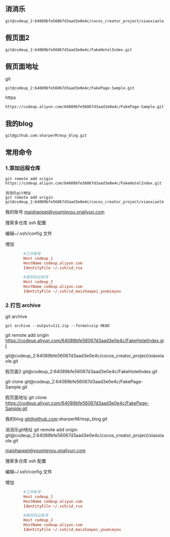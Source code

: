 



## 消消乐

    git@codeup_2:64089bfe56067d3aad3e0e4c/cocos_creator_project/xiaoxiaole.git

## 假页面2

	git@codeup_2:64089bfe56067d3aad3e0e4c/FakeHotelIndex.git

## 假页面地址

git

    git@codeup_2:64089bfe56067d3aad3e0e4c/FakePage-Sample.git



https

    https://codeup.aliyun.com/64089bfe56067d3aad3e0e4c/FakePage-Sample.git


## 我的blog
    
    git@github.com:sharperM/msp_blog.git


## 常用命令

### 1.添加远程仓库
    git remote add origin https://codeup.aliyun.com/64089bfe56067d3aad3e0e4c/FakeHotelIndex.git

    消消乐git地址
    git remote add origin git@codeup_2:64089bfe56067d3aad3e0e4c/cocos_creator_project/xiaoxiaole.git


我的账号
maishaopei@youmieyou.onaliyun.com



搜索多仓库 ssh 配置

编辑~/.ssh/config 文件

增加
```ini
		#工作账号
		Host codeup_1
		HostName codeup.aliyun.com
		IdentityFile ~/.ssh/id_rsa
		
		#我的码云账号
		Host codeup_2
		HostName codeup.aliyun.com
		IdentityFile ~/.ssh/id_maishaopei_youmieyou
```

### 2.打包 archive

git archive 

    git archive --output=111.zip --format=zip HEAD




git remote add origin https://codeup.aliyun.com/64089bfe56067d3aad3e0e4c/FakeHotelIndex.git

git@codeup_2:64089bfe56067d3aad3e0e4c/cocos_creator_project/xiaoxiaole.git

假页面2
	git@codeup_2:64089bfe56067d3aad3e0e4c/FakeHotelIndex.git


git clone git@codeup_2:64089bfe56067d3aad3e0e4c/FakePage-Sample.git

假页面地址
git clone https://codeup.aliyun.com/64089bfe56067d3aad3e0e4c/FakePage-Sample.git


我的blog
git@github.com:sharperM/msp_blog.git



消消乐git地址
git remote add origin git@codeup_2:64089bfe56067d3aad3e0e4c/cocos_creator_project/xiaoxiaole.git

maishaopei@youmieyou.onaliyun.com

搜索多仓库 ssh 配置

编辑~/.ssh/config 文件

增加
```ini
		#工作账号
		Host codeup_1
		HostName codeup.aliyun.com
		IdentityFile ~/.ssh/id_rsa
		
		#我的码云账号
		Host codeup_2
		HostName codeup.aliyun.com
		IdentityFile ~/.ssh/id_maishaopei_youmieyou
```
